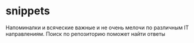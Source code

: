 # snippets
Напоминалки и всяческие важные и не очень мелочи по различным IT направлениям.
Поиск по репозиторию поможет найти ответы
